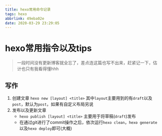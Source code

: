 ```yaml
---
title: hexo常用命令记录
tags: hexo
abbrlink: 49eba02e
date: 2020-03-29 23:29:05
---
```




# hexo常用指令以及tips
> 一段时间没有更新博客就全忘了，差点连这篇也写不出来，赶紧记一下，估计也只有我看得懂hhh

## 写作
1. 创建文章
   `hexo new [layout] <title>`
   其中`layout`主要用到的有`draft`以及`post`，默认为`post`，如果有自定义布局另说
2. 发布以及更新文章
   - `hexo publish [layout] <title>` 主要用于将草稿(`draft`)发布
   - 在通过git进行了commit操作之后，依次运行`hexo clean`，`hexo generate`以及`hexo deploy`即可(大概)